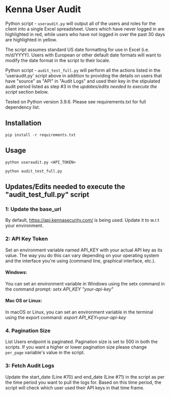 # Kenna User Audit

Python script - `useraudit.py` will output all of the users and roles for the client into a single Excel spreadsheet. Users which have never logged in are highlighted in red, while users who have not logged in over the past 30 days are highlighted in yellow.

The script assumes standard US date formatting for use in Excel (i.e. m/d/YYYY). Users with European or other default date formats will want to modify the date format in the script to their locale.

Python script - `audit_test_full.py` will perform all the actions listed in the 'useraudit.py' script above in addition to providing the details on users that have "source" as "API" in "Audit Logs" and used their key in the stipulated audit period listed as step #3 in the *updates/edits needed to execute the script* section below.

Tested on Python version 3.9.6. Please see requirements.txt for full dependency list.

## Installation

`pip install -r requirements.txt`

## Usage

`python useraudit.py <API_TOKEN>`

`python audit_test_full.py`

## Updates/Edits needed to execute the "audit_test_full.py" script

### 1: Update the base_url 
By default, https://api.kennasecurity.com/ is being used. Update it to w.r.t your environment.

### 2: API Key Token
Set an environment variable named API_KEY with your actual API key as its value. The way you do this can vary depending on your operating system and the interface you're using (command line, graphical interface, etc.).
#### Windows:
You can set an environment variable in Windows using the setx command in the command prompt:
*setx API_KEY "your-api-key"*

#### Mac OS or Linux:
In macOS or Linux, you can set an environment variable in the terminal using the export command:
*export API_KEY=your-api-key*

### 4. Pagination Size
List Users endpoint is paginated. Pagination size is set to 500 in both the scripts. If you want a higher or lower pagination size please change `per_page` variable's value in the script.

### 3: Fetch Audit Logs 
Update the start_date (Line #70) and end_date (Line #71) in the script as per the time period you want to pull the logs for. Based on this time period, the script will check which user used their API keys in that time frame.
